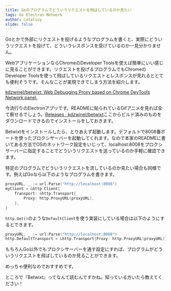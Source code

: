 ```yaml
---
title: Goのプログラムでどういうリクエストを飛ばしているのか見たい
tags: Go Electron Network
author: catatsuy
slide: false
---
```

Goとかで外部にリクエストを投げるようなプログラムを書くと、実際にどういうリクエストを投げて、どういうレスポンスを受けているのか一見分かりません。

WebアプリケーションならChromeのDeveloper Toolsを使えば簡単にいい感じに見ることができます。リクエストを投げるプログラムでもChromeのDeveloper Toolsを使って飛ばしているリクエストとレスポンスが見れるととても便利そうです。そんなことが実現できてしまう方法を紹介します。

[kdzwinel/betwixt: Web Debugging Proxy based on Chrome DevTools Network panel.](https://github.com/kdzwinel/betwixt)

今流行りのElectronアプリです。READMEに貼られているGifアニメを見れば全て察せるでしょう。[Releases · kdzwinel/betwixt](https://github.com/kdzwinel/betwixt/releases)ここからビルド済みのものをダウンロードできるのでインストールをしておきます。

Betwixtをインストールしたら、とりあえず起動します。デフォルトで8008番ポートを使ったプロクシサーバーを起動してくれます。なので本家のREADMEに書いてある方法でOSのネットワーク設定をいじって、localhost:8008をプロクシサーバーに指定することでどういうリクエストを送っているのか手軽に確認できます。

特定のプログラムでどういうリクエストを流しているのか見たい場合も同様です。例えばGoなら以下のようなプログラムを書きます。

```go:main.go
proxyURL, _ := url.Parse("http://localhost:8008")
myClient = &http.Client{
	Transport: &http.Transport{
		Proxy: http.ProxyURL(proxyURL),
	},
}
```

`http.Get()`のような`DefaultClient`を使う実装にしている場合は以下のようにするとできます。

```go:main.go
proxyURL, _ := url.Parse("http://localhost:8008")
http.DefaultTransport = &http.Transport{Proxy: http.ProxyURL(proxyURL)}
```

もちろんGo以外でもプロクシサーバーを通す設定にすれば、プログラムがどういうリクエストを飛ばしているのか見ることができます。

めっちゃ便利なのでおすすめです。

ところで『Betwixt』ってなんて読むんですかね。知っている方いたら教えてください！

